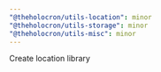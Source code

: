 ```yaml
---
"@theholocron/utils-location": minor
"@theholocron/utils-storage": minor
"@theholocron/utils-misc": minor
---
```


Create location library
